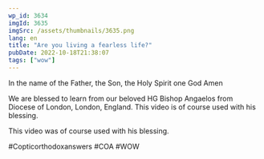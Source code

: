 ```yaml
---
wp_id: 3634
imgId: 3635
imgSrc: /assets/thumbnails/3635.png
lang: en
title: "Are you living a fearless life?"
pubDate: 2022-10-18T21:38:07
tags: ["wow"]
---
```


<!-- page: 6 -->

<p>In the name of the Father, the Son, the Holy Spirit one God Amen </p>
<p>We are blessed to learn from our beloved HG Bishop Angaelos from Diocese of London, London, England. This video is of course used with his blessing.</p>
<p>This video was of course used with his blessing. </p>
<p>#Copticorthodoxanswers #COA #WOW</p>
